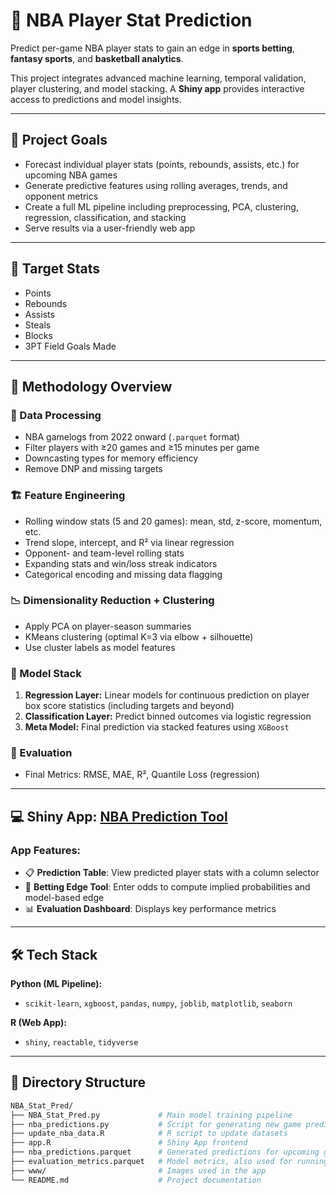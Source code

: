 # 🏀 NBA Player Stat Prediction

Predict per-game NBA player stats to gain an edge in **sports betting**, **fantasy sports**, and **basketball analytics**.

This project integrates advanced machine learning, temporal validation, player clustering, and model stacking. A **Shiny app** provides interactive access to predictions and model insights.

---

## 📌 Project Goals

- Forecast individual player stats (points, rebounds, assists, etc.) for upcoming NBA games
- Generate predictive features using rolling averages, trends, and opponent metrics
- Create a full ML pipeline including preprocessing, PCA, clustering, regression, classification, and stacking
- Serve results via a user-friendly web app

---

## 🎯 Target Stats

- Points  
- Rebounds  
- Assists  
- Steals  
- Blocks  
- 3PT Field Goals Made

---

## 🧠 Methodology Overview

### 🔧 Data Processing
- NBA gamelogs from 2022 onward (`.parquet` format)
- Filter players with ≥20 games and ≥15 minutes per game
- Downcasting types for memory efficiency
- Remove DNP and missing targets

### 🏗️ Feature Engineering
- Rolling window stats (5 and 20 games): mean, std, z-score, momentum, etc.
- Trend slope, intercept, and R² via linear regression
- Opponent- and team-level rolling stats
- Expanding stats and win/loss streak indicators
- Categorical encoding and missing data flagging

### 📉 Dimensionality Reduction + Clustering
- Apply PCA on player-season summaries
- KMeans clustering (optimal K=3 via elbow + silhouette)
- Use cluster labels as model features

### 🔁 Model Stack
1. **Regression Layer:** Linear models for continuous prediction on player box score statistics (including targets and beyond)
3. **Classification Layer:** Predict binned outcomes via logistic regression  
4. **Meta Model:** Final prediction via stacked features using `XGBoost`

### 🧪 Evaluation
- Final Metrics: RMSE, MAE, R², Quantile Loss (regression)

---

## 💻 Shiny App: [NBA Prediction Tool](https://jmotta31.shinyapps.io/NBA_Prediction_Tool/)

### App Features:
- 📋 **Prediction Table**: View predicted player stats with a column selector
- 🎯 **Betting Edge Tool**: Enter odds to compute implied probabilities and model-based edge
- 📊 **Evaluation Dashboard**: Displays key performance metrics

---

## 🛠 Tech Stack

**Python (ML Pipeline):**  
- `scikit-learn`, `xgboost`, `pandas`, `numpy`, `joblib`, `matplotlib`, `seaborn`

**R (Web App):**  
- `shiny`, `reactable`, `tidyverse`

---

## 📁 Directory Structure

```bash
NBA_Stat_Pred/
├── NBA_Stat_Pred.py             # Main model training pipeline
├── nba_predictions.py           # Script for generating new game predictions
├── update_nba_data.R            # R script to update datasets
├── app.R                        # Shiny App frontend
├── nba_predictions.parquet      # Generated predictions for upcoming games, used for running the app locally
├── evaluation_metrics.parquet   # Model metrics, also used for running Shiny app locally
├── www/                         # Images used in the app
└── README.md                    # Project documentation
